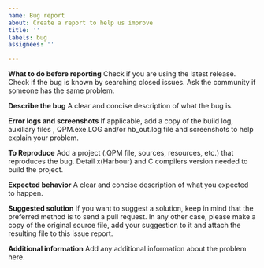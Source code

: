 ```yaml
---
name: Bug report
about: Create a report to help us improve
title: ''
labels: bug
assignees: ''

---
```


**What to do before reporting**
Check if you are using the latest release.
Check if the bug is known by searching closed issues.
Ask the community if someone has the same problem.

**Describe the bug**
A clear and concise description of what the bug is.

**Error logs and screenshots**
If applicable, add a copy of the build log, auxiliary files , QPM.exe.LOG and/or hb_out.log file and screenshots to help explain your problem.

**To Reproduce**
Add a project (.QPM file, sources, resources, etc.) that reproduces the bug.
Detail x(Harbour) and C compilers version needed to build the project.

**Expected behavior**
A clear and concise description of what you expected to happen.

**Suggested solution**
If you want to suggest a solution, keep in mind that the preferred method is to send a pull request. In any other case, please make a copy of the original source file, add your suggestion to it and attach the resulting file to this issue report.

**Additional information**
Add any additional information about the problem here.
